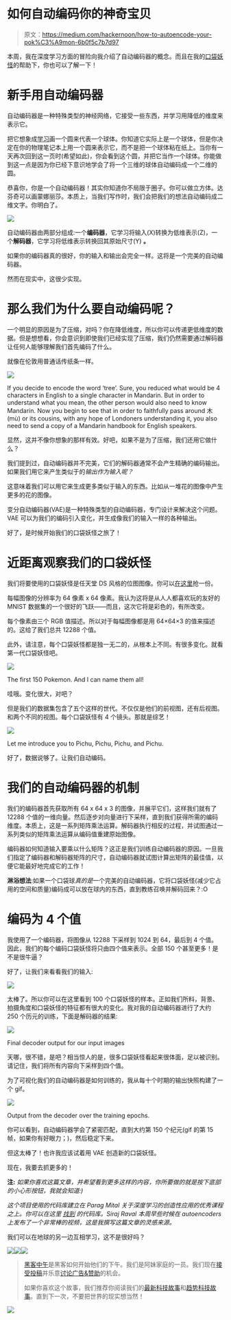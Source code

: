 # 如何自动编码你的神奇宝贝

> 原文：<https://medium.com/hackernoon/how-to-autoencode-your-pok%C3%A9mon-6b0f5c7b7d97>

本周，我在深度学习方面的冒险向我介绍了自动编码器的概念。而且在我的[口袋妖怪](https://hackernoon.com/tagged/pokemon)的帮助下，你也可以了解一下！

# 新手用自动编码器

自动编码器是一种特殊类型的神经网络，它接受一些东西，并学习用降低的维度来表示它。

把它想象成[学习](https://hackernoon.com/tagged/learning)画一个圆来代表一个球体。你知道它实际上是一个球体，但是你决定在你的物理笔记本上用一个圆来表示它，而不是把一个球体粘在纸上。当你有一天再次回到这一页时(希望如此)，你会看到这个圆，并把它当作一个球体。你能做到这一点是因为你已经下意识地学会了将一个三维的球体自动编码成一个二维的圆。

恭喜你，你是一个自动编码器！其实你知道你不局限于圈子。你可以做立方体。达芬奇可以画蒙娜丽莎。本质上，当我们写作时，我们会把我们的想法自动编码成二维文字。你明白了。

![](img/aaf4454a33b9b474dedd6eba439d9d79.png)

自动编码器由两部分组成:一个**编码器**，它学习将输入(X)转换为低维表示(Z)，一个**解码器**，它学习将低维表示转换回其原始尺寸(Y) **。**

如果你的编码器真的很好，你的输入和输出会完全一样。这将是一个完美的自动编码器。

然而在现实中，这很少实现。

# 那么我们为什么要自动编码呢？

一个明显的原因是为了压缩，对吗？你在降低维度，所以你可以传递更低维度的数据。但是想想看，你会意识到即使我们已经实现了压缩，我们仍然需要通过解码器让任何人能够理解我们首先编码了什么。

就像在伦敦用普通话传纸条一样。

![](img/314032a246874fdb34ecb14405c777ff.png)

If you decide to encode the word ‘tree’. Sure, you reduced what would be 4 characters in English to a single character in Mandarin. But in order to understand what you mean, the other person would also need to know Mandarin. Now you begin to see that in order to faithfully pass around 木 (mù) or its cousins, with any hope of Londoners understanding it, you also need to send a copy of a Mandarin handbook for English speakers.

显然，这并不像你想象的那样有效。好吧，如果不是为了压缩，我们还用它做什么？

我们提到过，自动编码器并不完美，它们的解码器通常不会产生精确的编码输出。如果我们用它来产生类似于的*输出作为输入呢？*

这意味着我们可以用它来生成更多类似于输入的东西。比如从一堆花的图像中产生更多的花的图像。

变分自动编码器(VAE)是一种特殊类型的自动编码器，专门设计来解决这个问题。VAE 可以为我们的编码引入变化，并生成像我们的输入一样的各种输出。

好了，是时候开始我们的口袋妖怪之旅了！

# 近距离观察我们的口袋妖怪

我们将要使用的口袋妖怪是任天堂 DS 风格的位图图像。你可以[在这里](https://www.pokecommunity.com/showthread.php?t=267728)抢一份。

每幅图像的分辨率为 64 像素 x 64 像素。我认为这将是从人人都喜欢玩的友好的 MNIST 数据集的一个很好的飞跃——而且，这次它将是彩色的，有所改变。

每个像素由三个 RGB 值描述。所以对于每幅图像都是用 64×64×3 的值来描述的。这给了我们总共 12288 个值。

此外，请注意，每个口袋妖怪都是独一无二的，从根本上不同。有很多变化。就看第一代口袋妖怪吧。

![](img/f9e882dbaaf7defa65f03eb6b7321ced.png)

The first 150 Pokemon. And I can name them all!

哇哦。变化很大，对吧？

但是我们的数据集包含了五个这样的世代。不仅仅是他们的前视图，还有后视图。和两个不同的视图。每个口袋妖怪有 4 个镜头。那就是综艺！

![](img/1902f43ef347608bbe57f2fc8e23cf9a.png)

Let me introduce you to Pichu, Pichu, Pichu, and Pichu.

好了，数据说够了。让我们自动编码。

# 我们的自动编码器的机制

我们的编码器首先获取所有 64 x 64 x 3 的图像，并展平它们，这样我们就有了 12288 个值的一维向量。然后逐步对向量进行下采样，直到我们获得所需的编码维度。本质上，这是一系列矩阵乘法运算。解码器执行相反的过程，并试图通过一系列类似的矩阵乘法运算从编码值重建原始图像。

编码器如何知道输入要乘以什么矩阵？这正是我们训练自动编码器的原因。一旦我们指定了编码器和解码器矩阵的尺寸，自动编码器就试图计算出矩阵的最佳值，以便它能最好地完成它的工作！

**淋浴想法**:如果一个口袋球*真的是*一个完美的自动编码器，它将口袋妖怪(减少它占用的空间和质量)编码成可以放在球内的东西，直到教练召唤并解码回来？:O

# 编码为 4 个值

我使用了一个编码器，将图像从 12288 下采样到 1024 到 64，最后到 4 个值。因此，我们的每个编码口袋妖怪将只由四个值来表示。全部 150 个甚至更多！是不是很牛逼？

好了，让我们来看看我们的输入:

![](img/c7d620a8c2eacb42ecc3bb2bb2d46275.png)

太棒了。所以你可以在这里看到 100 个口袋妖怪的样本。正如我们所料，背景、拍摄角度和口袋妖怪的特征都有很大的变化。我对我的自动编码器进行了大约 250 个历元的训练，下面是解码器的结果:

![](img/dbf3be11b981913ba7a9325f4192592a.png)

Final decoder output for our input images

天哪，很不错，是吧？相当惊人的是，很多口袋妖怪看起来很体面，足以被识别。请记住，我们将所有内容向下采样到四个值。

为了可视化我们的自动编码器是如何训练的，我从每十个时期的输出快照构建了一个 gif。

![](img/cc91bfc3e06848c0ad19f114d441a11f.png)

Output from the decoder over the training epochs.

你可以看到，自动编码器学会了紧密匹配，直到大约第 150 个纪元(gif 的第 15 帧，如果你有好眼力；)，然后稳定下来。

但这太棒了！也许我应该试着用 VAE 创造新的口袋妖怪。

现在，我要去抓更多的！

**注:** *如果你喜欢这篇文章，并希望看到更多这样的内容，你所要做的就是按下底部的小心形按钮，我就会知道:)*

*这个项目使用的代码库建立在 Parag Mital 关于深度学习的创造性应用的优秀课程之上。你可以在这里* [*找到*](https://github.com/niazangels/vae-pokedex/) *的代码库。Siraj Raval 本周早些时候在 autoencoders 上发布了一个非常棒的视频，这是我撰写这篇文章的灵感来源。*

我们可以在地球的另一边互相学习，这不是很好吗？

[![](img/50ef4044ecd4e250b5d50f368b775d38.png)](http://bit.ly/HackernoonFB)[![](img/979d9a46439d5aebbdcdca574e21dc81.png)](https://goo.gl/k7XYbx)[![](img/2930ba6bd2c12218fdbbf7e02c8746ff.png)](https://goo.gl/4ofytp)

> [黑客中午](http://bit.ly/Hackernoon)是黑客如何开始他们的下午。我们是阿妹家庭的一员。我们现在[接受投稿](http://bit.ly/hackernoonsubmission)并乐意[讨论广告&赞助](mailto:partners@amipublications.com)的机会。
> 
> 如果你喜欢这个故事，我们推荐你阅读我们的[最新科技故事](http://bit.ly/hackernoonlatestt)和[趋势科技故事](https://hackernoon.com/trending)。直到下一次，不要把世界的现实想当然！

![](img/be0ca55ba73a573dce11effb2ee80d56.png)